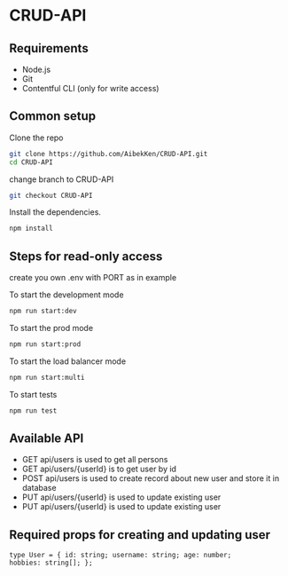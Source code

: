 # CRUD-API

## Requirements

* Node.js
* Git
* Contentful CLI (only for write access)


## Common setup

Clone the repo

```bash
git clone https://github.com/AibekKen/CRUD-API.git
cd CRUD-API
```

change branch to CRUD-API

```bash
git checkout CRUD-API
```

Install the dependencies.

```bash
npm install
```


## Steps for read-only access
create you own .env with PORT as in example 

To start the development mode

```bash
npm run start:dev
```

To start the prod mode

```bash
npm run start:prod
```

To start the load balancer mode

```bash
npm run start:multi
```

To start tests

```bash
npm run test
```

## Available API
* GET api/users is used to get all persons
* GET api/users/{userId} is to get user by id
* POST api/users is used to create record about new user and store it in database
* PUT api/users/{userId} is used to update existing user
* PUT api/users/{userId} is used to update existing user

## Required props for creating and updating user 
<code>type User = {
       id: string;
       username: string;
       age: number;
       hobbies: string[];
};</code>
